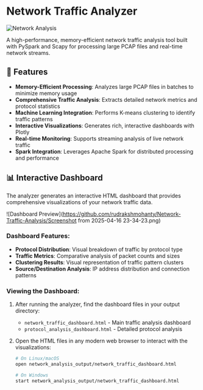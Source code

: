 # Network Traffic Analyzer

![Network Analysis](https://hebbkx1anhila5yf.public.blob.vercel-storage.com/placeholder-ob7miW3mUreePYfXdVwkpFWHthzoR5.svg?height=200&width=800)

A high-performance, memory-efficient network traffic analysis tool built with PySpark and Scapy for processing large PCAP files and real-time network streams.

## 🚀 Features

- **Memory-Efficient Processing**: Analyzes large PCAP files in batches to minimize memory usage
- **Comprehensive Traffic Analysis**: Extracts detailed network metrics and protocol statistics
- **Machine Learning Integration**: Performs K-means clustering to identify traffic patterns
- **Interactive Visualizations**: Generates rich, interactive dashboards with Plotly
- **Real-time Monitoring**: Supports streaming analysis of live network traffic
- **Spark Integration**: Leverages Apache Spark for distributed processing and performance

## 📊 Interactive Dashboard

The analyzer generates an interactive HTML dashboard that provides comprehensive visualizations of your network traffic data.

![Dashboard Preview](https://github.com/rudrakshmohanty/Network-Traffic-Analysis/Screenshot from 2025-04-16 23-34-23.png)

### Dashboard Features:

- **Protocol Distribution**: Visual breakdown of traffic by protocol type
- **Traffic Metrics**: Comparative analysis of packet counts and sizes
- **Clustering Results**: Visual representation of traffic pattern clusters
- **Source/Destination Analysis**: IP address distribution and connection patterns

### Viewing the Dashboard:

1. After running the analyzer, find the dashboard files in your output directory:
   - `network_traffic_dashboard.html` - Main traffic analysis dashboard
   - `protocol_analysis_dashboard.html` - Detailed protocol analysis

2. Open the HTML files in any modern web browser to interact with the visualizations:
   ```bash
   # On Linux/macOS
   open network_analysis_output/network_traffic_dashboard.html
   
   # On Windows
   start network_analysis_output/network_traffic_dashboard.html
